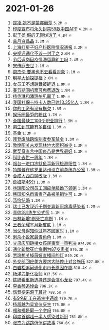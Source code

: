# 2021-01-26

1. [昆凌 姐不是蒙娜丽莎](https://s.weibo.com/weibo?q=%E6%98%86%E5%87%8C%20%E5%A7%90%E4%B8%8D%E6%98%AF%E8%92%99%E5%A8%9C%E4%B8%BD%E8%8E%8E&Refer=top) `5.2M 🔥`
1. [印度宣布将永久封禁59款中国APP](https://s.weibo.com/weibo?q=%23%E5%8D%B0%E5%BA%A6%E5%AE%A3%E5%B8%83%E5%B0%86%E6%B0%B8%E4%B9%85%E5%B0%81%E7%A6%8159%E6%AC%BE%E4%B8%AD%E5%9B%BDAPP%23&Refer=top) `4.2M 🔥`
1. [彭于晏 假的无聊烂透了](https://s.weibo.com/weibo?q=%E5%BD%AD%E4%BA%8E%E6%99%8F%20%E5%81%87%E7%9A%84%E6%97%A0%E8%81%8A%E7%83%82%E9%80%8F%E4%BA%86&Refer=top) `4.1M 🔥`
1. [芈月白晶晶](https://s.weibo.com/weibo?q=%23%E8%8A%88%E6%9C%88%E7%99%BD%E6%99%B6%E6%99%B6%23&Refer=top) `3.3M 🔥`
1. [上海红房子妇产科医院情况通报](https://s.weibo.com/weibo?q=%23%E4%B8%8A%E6%B5%B7%E7%BA%A2%E6%88%BF%E5%AD%90%E5%A6%87%E4%BA%A7%E7%A7%91%E5%8C%BB%E9%99%A2%E6%83%85%E5%86%B5%E9%80%9A%E6%8A%A5%23&Refer=top) `3.2M 🔥`
1. [央视评通化不该一封了之](https://s.weibo.com/weibo?q=%23%E5%A4%AE%E8%A7%86%E8%AF%84%E9%80%9A%E5%8C%96%E4%B8%8D%E8%AF%A5%E4%B8%80%E5%B0%81%E4%BA%86%E4%B9%8B%23&Refer=top) `2.6M 🔥`
1. [节后返岗因疫情滞留算旷工吗](https://s.weibo.com/weibo?q=%23%E8%8A%82%E5%90%8E%E8%BF%94%E5%B2%97%E5%9B%A0%E7%96%AB%E6%83%85%E6%BB%9E%E7%95%99%E7%AE%97%E6%97%B7%E5%B7%A5%E5%90%97%23&Refer=top) `2.4M 🔥`
1. [宋侑庭去世](https://s.weibo.com/weibo?q=%E5%AE%8B%E4%BE%91%E5%BA%AD%E5%8E%BB%E4%B8%96&Refer=top) `2.1M 🔥`
1. [周杰伦 要黑也不去看看对象](https://s.weibo.com/weibo?q=%E5%91%A8%E6%9D%B0%E4%BC%A6%20%E8%A6%81%E9%BB%91%E4%B9%9F%E4%B8%8D%E5%8E%BB%E7%9C%8B%E7%9C%8B%E5%AF%B9%E8%B1%A1&Refer=top) `2.1M 🔥`
1. [明星大侦探提档](https://s.weibo.com/weibo?q=%23%E6%98%8E%E6%98%9F%E5%A4%A7%E4%BE%A6%E6%8E%A2%E6%8F%90%E6%A1%A3%23&Refer=top) `2.0M 🔥`
1. [女员工不想跳舞被辞退](https://s.weibo.com/weibo?q=%23%E5%A5%B3%E5%91%98%E5%B7%A5%E4%B8%8D%E6%83%B3%E8%B7%B3%E8%88%9E%E8%A2%AB%E8%BE%9E%E9%80%80%23&Refer=top) `1.9M 🔥`
1. [春节期间机票可免费退改](https://s.weibo.com/weibo?q=%23%E6%98%A5%E8%8A%82%E6%9C%9F%E9%97%B4%E6%9C%BA%E7%A5%A8%E5%8F%AF%E5%85%8D%E8%B4%B9%E9%80%80%E6%94%B9%23&Refer=top) `1.9M 🔥`
1. [杨丞琳和潘玮柏见面了](https://s.weibo.com/weibo?q=%23%E6%9D%A8%E4%B8%9E%E7%90%B3%E5%92%8C%E6%BD%98%E7%8E%AE%E6%9F%8F%E8%A7%81%E9%9D%A2%E4%BA%86%23&Refer=top) `1.9M 🔥`
1. [我国社保卡持卡人数已达13.35亿人](https://s.weibo.com/weibo?q=%23%E6%88%91%E5%9B%BD%E7%A4%BE%E4%BF%9D%E5%8D%A1%E6%8C%81%E5%8D%A1%E4%BA%BA%E6%95%B0%E5%B7%B2%E8%BE%BE13.35%E4%BA%BF%E4%BA%BA%23&Refer=top) `1.8M 🔥`
1. [你的工资有没有拖欠](https://s.weibo.com/weibo?q=%23%E4%BD%A0%E7%9A%84%E5%B7%A5%E8%B5%84%E6%9C%89%E6%B2%A1%E6%9C%89%E6%8B%96%E6%AC%A0%23&Refer=top) `1.8M 🔥`
1. [娱乐圈最笋的粉丝](https://s.weibo.com/weibo?q=%23%E5%A8%B1%E4%B9%90%E5%9C%88%E6%9C%80%E7%AC%8B%E7%9A%84%E7%B2%89%E4%B8%9D%23&Refer=top) `1.7M 🔥`
1. [全国最缺工100个职业排行](https://s.weibo.com/weibo?q=%E5%85%A8%E5%9B%BD%E6%9C%80%E7%BC%BA%E5%B7%A5100%E4%B8%AA%E8%81%8C%E4%B8%9A%E6%8E%92%E8%A1%8C&Refer=top) `1.5M 🔥`
1. [男生到底能有多自信](https://s.weibo.com/weibo?q=%23%E7%94%B7%E7%94%9F%E5%88%B0%E5%BA%95%E8%83%BD%E6%9C%89%E5%A4%9A%E8%87%AA%E4%BF%A1%23&Refer=top) `1.3M 🔥`
1. [基金](https://s.weibo.com/weibo?q=%E5%9F%BA%E9%87%91&Refer=top) `1.3M 🔥`
1. [拜登废除跨性别者参军禁令](https://s.weibo.com/weibo?q=%E6%8B%9C%E7%99%BB%E5%BA%9F%E9%99%A4%E8%B7%A8%E6%80%A7%E5%88%AB%E8%80%85%E5%8F%82%E5%86%9B%E7%A6%81%E4%BB%A4&Refer=top) `1.3M 🔥`
1. [敦煌阳关未发现林地大面积减少](https://s.weibo.com/weibo?q=%23%E6%95%A6%E7%85%8C%E9%98%B3%E5%85%B3%E6%9C%AA%E5%8F%91%E7%8E%B0%E6%9E%97%E5%9C%B0%E5%A4%A7%E9%9D%A2%E7%A7%AF%E5%87%8F%E5%B0%91%23&Refer=top) `1.3M 🔥`
1. [武契奇直言中国疫苗是世界最好](https://s.weibo.com/weibo?q=%E6%AD%A6%E5%A5%91%E5%A5%87%E7%9B%B4%E8%A8%80%E4%B8%AD%E5%9B%BD%E7%96%AB%E8%8B%97%E6%98%AF%E4%B8%96%E7%95%8C%E6%9C%80%E5%A5%BD&Refer=top) `1.3M 🔥`
1. [科比去世一周年](https://s.weibo.com/weibo?q=%E7%A7%91%E6%AF%94%E5%8E%BB%E4%B8%96%E4%B8%80%E5%91%A8%E5%B9%B4&Refer=top) `1.3M 🔥`
1. [烟台一进口冻鱿鱼耳新冠检测阳性](https://s.weibo.com/weibo?q=%23%E7%83%9F%E5%8F%B0%E4%B8%80%E8%BF%9B%E5%8F%A3%E5%86%BB%E9%B1%BF%E9%B1%BC%E8%80%B3%E6%96%B0%E5%86%A0%E6%A3%80%E6%B5%8B%E9%98%B3%E6%80%A7%23&Refer=top) `1.3M 🔥`
1. [特朗普在佛罗里达州设立前总统办公室](https://s.weibo.com/weibo?q=%23%E7%89%B9%E6%9C%97%E6%99%AE%E5%9C%A8%E4%BD%9B%E7%BD%97%E9%87%8C%E8%BE%BE%E5%B7%9E%E8%AE%BE%E7%AB%8B%E5%89%8D%E6%80%BB%E7%BB%9F%E5%8A%9E%E5%85%AC%E5%AE%A4%23&Refer=top) `1.3M 🔥`
1. [合成大西瓜魔改版](https://s.weibo.com/weibo?q=%23%E5%90%88%E6%88%90%E5%A4%A7%E8%A5%BF%E7%93%9C%E9%AD%94%E6%94%B9%E7%89%88%23&Refer=top) `1.3M 🔥`
1. [詹姆斯46分](https://s.weibo.com/weibo?q=%E8%A9%B9%E5%A7%86%E6%96%AF46%E5%88%86&Refer=top) `1.3M 🔥`
1. [林瑞阳公司员工回应单膝跪下领粥](https://s.weibo.com/weibo?q=%23%E6%9E%97%E7%91%9E%E9%98%B3%E5%85%AC%E5%8F%B8%E5%91%98%E5%B7%A5%E5%9B%9E%E5%BA%94%E5%8D%95%E8%86%9D%E8%B7%AA%E4%B8%8B%E9%A2%86%E7%B2%A5%23&Refer=top) `1.3M 🔥`
1. [韩国知名肉毒素产品被吊销许可](https://s.weibo.com/weibo?q=%23%E9%9F%A9%E5%9B%BD%E7%9F%A5%E5%90%8D%E8%82%89%E6%AF%92%E7%B4%A0%E4%BA%A7%E5%93%81%E8%A2%AB%E5%90%8A%E9%94%80%E8%AE%B8%E5%8F%AF%23&Refer=top) `1.2M 🔥`
1. [汤怡结婚](https://s.weibo.com/weibo?q=%23%E6%B1%A4%E6%80%A1%E7%BB%93%E5%A9%9A%23&Refer=top) `1.2M 🔥`
1. [瑞士已发现近千例变异新冠病毒感染者](https://s.weibo.com/weibo?q=%23%E7%91%9E%E5%A3%AB%E5%B7%B2%E5%8F%91%E7%8E%B0%E8%BF%91%E5%8D%83%E4%BE%8B%E5%8F%98%E5%BC%82%E6%96%B0%E5%86%A0%E7%97%85%E6%AF%92%E6%84%9F%E6%9F%93%E8%80%85%23&Refer=top) `1.2M 🔥`
1. [青你3训练生公式照](https://s.weibo.com/weibo?q=%E9%9D%92%E4%BD%A03%E8%AE%AD%E7%BB%83%E7%94%9F%E5%85%AC%E5%BC%8F%E7%85%A7&Refer=top) `1.1M 🔥`
1. [吉林新增1例死亡病例](https://s.weibo.com/weibo?q=%23%E5%90%89%E6%9E%97%E6%96%B0%E5%A2%9E1%E4%BE%8B%E6%AD%BB%E4%BA%A1%E7%97%85%E4%BE%8B%23&Refer=top) `1.1M 🔥`
1. [王者荣耀芈月新皮肤](https://s.weibo.com/weibo?q=%23%E7%8E%8B%E8%80%85%E8%8D%A3%E8%80%80%E8%8A%88%E6%9C%88%E6%96%B0%E7%9A%AE%E8%82%A4%23&Refer=top) `1.1M 🔥`
1. [当父母得知你过年不回家时](https://s.weibo.com/weibo?q=%23%E5%BD%93%E7%88%B6%E6%AF%8D%E5%BE%97%E7%9F%A5%E4%BD%A0%E8%BF%87%E5%B9%B4%E4%B8%8D%E5%9B%9E%E5%AE%B6%E6%97%B6%23&Refer=top) `1.1M 🔥`
1. [刺杀小说家最贵角色](https://s.weibo.com/weibo?q=%E5%88%BA%E6%9D%80%E5%B0%8F%E8%AF%B4%E5%AE%B6%E6%9C%80%E8%B4%B5%E8%A7%92%E8%89%B2&Refer=top) `1.0M 🔥`
1. [甘肃庆阳跳楼女孩民事案一审判决](https://s.weibo.com/weibo?q=%23%E7%94%98%E8%82%83%E5%BA%86%E9%98%B3%E8%B7%B3%E6%A5%BC%E5%A5%B3%E5%AD%A9%E6%B0%91%E4%BA%8B%E6%A1%88%E4%B8%80%E5%AE%A1%E5%88%A4%E5%86%B3%23&Refer=top) `974.0K 🔥`
1. [通化新增死亡病例为87岁患者](https://s.weibo.com/weibo?q=%23%E9%80%9A%E5%8C%96%E6%96%B0%E5%A2%9E%E6%AD%BB%E4%BA%A1%E7%97%85%E4%BE%8B%E4%B8%BA87%E5%B2%81%E6%82%A3%E8%80%85%23&Refer=top) `876.3K 🔥`
1. [贾玲想关掉薇娅直播间的灯](https://s.weibo.com/weibo?q=%23%E8%B4%BE%E7%8E%B2%E6%83%B3%E5%85%B3%E6%8E%89%E8%96%87%E5%A8%85%E7%9B%B4%E6%92%AD%E9%97%B4%E7%9A%84%E7%81%AF%23&Refer=top) `849.2K 🔥`
1. [外交部回应美方要求大陆停止对台施压](https://s.weibo.com/weibo?q=%23%E5%A4%96%E4%BA%A4%E9%83%A8%E5%9B%9E%E5%BA%94%E7%BE%8E%E6%96%B9%E8%A6%81%E6%B1%82%E5%A4%A7%E9%99%86%E5%81%9C%E6%AD%A2%E5%AF%B9%E5%8F%B0%E6%96%BD%E5%8E%8B%23&Refer=top) `827.8K 🔥`
1. [白岩松追问通化市市长原因在哪](https://s.weibo.com/weibo?q=%23%E7%99%BD%E5%B2%A9%E6%9D%BE%E8%BF%BD%E9%97%AE%E9%80%9A%E5%8C%96%E5%B8%82%E5%B8%82%E9%95%BF%E5%8E%9F%E5%9B%A0%E5%9C%A8%E5%93%AA%23&Refer=top) `818.4K 🔥`
1. [杨洋力挺化妆师](https://s.weibo.com/weibo?q=%23%E6%9D%A8%E6%B4%8B%E5%8A%9B%E6%8C%BA%E5%8C%96%E5%A6%86%E5%B8%88%23&Refer=top) `813.5K 🔥`
1. [陈妍希重新选择还是会演小龙女](https://s.weibo.com/weibo?q=%23%E9%99%88%E5%A6%8D%E5%B8%8C%E9%87%8D%E6%96%B0%E9%80%89%E6%8B%A9%E8%BF%98%E6%98%AF%E4%BC%9A%E6%BC%94%E5%B0%8F%E9%BE%99%E5%A5%B3%23&Refer=top) `797.4K 🔥`
1. [李香琴追悼会](https://s.weibo.com/weibo?q=%23%E6%9D%8E%E9%A6%99%E7%90%B4%E8%BF%BD%E6%82%BC%E4%BC%9A%23&Refer=top) `796.2K 🔥`
1. [谐音梗来源于耳背](https://s.weibo.com/weibo?q=%23%E8%B0%90%E9%9F%B3%E6%A2%97%E6%9D%A5%E6%BA%90%E4%BA%8E%E8%80%B3%E8%83%8C%23&Refer=top) `788.5K 🔥`
1. [有9名矿工在逃生中遇难](https://s.weibo.com/weibo?q=%23%E6%9C%899%E5%90%8D%E7%9F%BF%E5%B7%A5%E5%9C%A8%E9%80%83%E7%94%9F%E4%B8%AD%E9%81%87%E9%9A%BE%23&Refer=top) `779.7K 🔥`
1. [杨超越为吴宣仪庆生](https://s.weibo.com/weibo?q=%23%E6%9D%A8%E8%B6%85%E8%B6%8A%E4%B8%BA%E5%90%B4%E5%AE%A3%E4%BB%AA%E5%BA%86%E7%94%9F%23&Refer=top) `775.8K 🔥`
1. [福和褔是同一个字吗](https://s.weibo.com/weibo?q=%23%E7%A6%8F%E5%92%8C%E8%A4%94%E6%98%AF%E5%90%8C%E4%B8%80%E4%B8%AA%E5%AD%97%E5%90%97%23&Refer=top) `766.8K 🔥`
1. [印度首都超一半人感染过新冠](https://s.weibo.com/weibo?q=%23%E5%8D%B0%E5%BA%A6%E9%A6%96%E9%83%BD%E8%B6%85%E4%B8%80%E5%8D%8A%E4%BA%BA%E6%84%9F%E6%9F%93%E8%BF%87%E6%96%B0%E5%86%A0%23&Refer=top) `761.8K 🔥`
1. [张杰为跳跳俏俏讲故事](https://s.weibo.com/weibo?q=%23%E5%BC%A0%E6%9D%B0%E4%B8%BA%E8%B7%B3%E8%B7%B3%E4%BF%8F%E4%BF%8F%E8%AE%B2%E6%95%85%E4%BA%8B%23&Refer=top) `760.6K 🔥`
